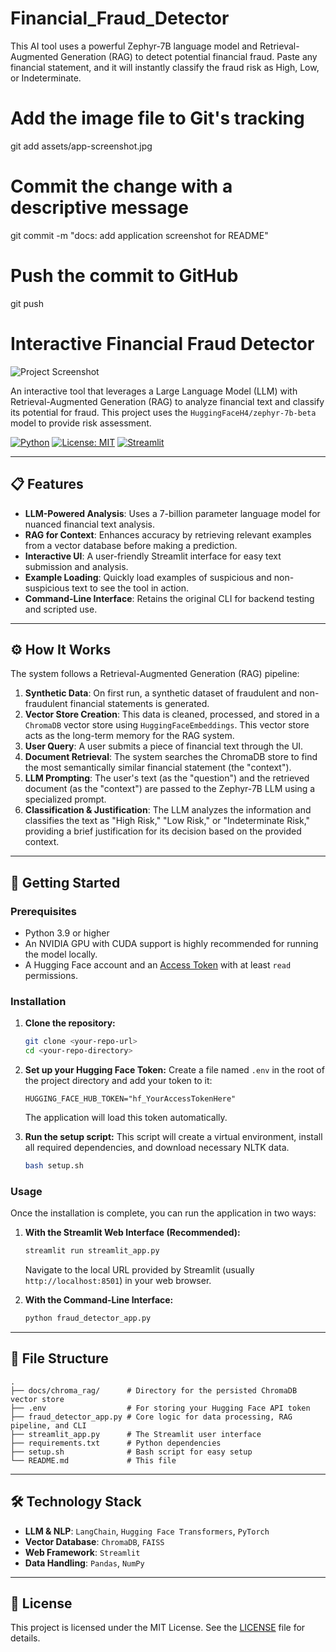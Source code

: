 # Financial_Fraud_Detector
This AI tool uses a powerful Zephyr-7B language model and Retrieval-Augmented Generation (RAG) to detect potential financial fraud. Paste any financial statement, and it will instantly classify the fraud risk as High, Low, or Indeterminate.
# Add the image file to Git's tracking
git add assets/app-screenshot.jpg

# Commit the change with a descriptive message
git commit -m "docs: add application screenshot for README"

# Push the commit to GitHub
git push
# Interactive Financial Fraud Detector
![Project Screenshot](./assets/app-screenshot.jpg)

An interactive tool that leverages a Large Language Model (LLM) with Retrieval-Augmented Generation (RAG) to analyze financial text and classify its potential for fraud. This project uses the `HuggingFaceH4/zephyr-7b-beta` model to provide risk assessment.

[![Python](https://img.shields.io/badge/Python-3.9+-blue.svg)](https://www.python.org/downloads/)
[![License: MIT](https://img.shields.io/badge/License-MIT-yellow.svg)](https://opensource.org/licenses/MIT)
[![Streamlit](https://img.shields.io/badge/Streamlit-1.25+-red.svg)](https://streamlit.io)

---

## 📋 Features

* **LLM-Powered Analysis**: Uses a 7-billion parameter language model for nuanced financial text analysis.
* **RAG for Context**: Enhances accuracy by retrieving relevant examples from a vector database before making a prediction.
* **Interactive UI**: A user-friendly Streamlit interface for easy text submission and analysis.
* **Example Loading**: Quickly load examples of suspicious and non-suspicious text to see the tool in action.
* **Command-Line Interface**: Retains the original CLI for backend testing and scripted use.

---

## ⚙️ How It Works

The system follows a Retrieval-Augmented Generation (RAG) pipeline:

1.  **Synthetic Data**: On first run, a synthetic dataset of fraudulent and non-fraudulent financial statements is generated.
2.  **Vector Store Creation**: This data is cleaned, processed, and stored in a `ChromaDB` vector store using `HuggingFaceEmbeddings`. This vector store acts as the long-term memory for the RAG system.
3.  **User Query**: A user submits a piece of financial text through the UI.
4.  **Document Retrieval**: The system searches the ChromaDB store to find the most semantically similar financial statement (the "context").
5.  **LLM Prompting**: The user's text (as the "question") and the retrieved document (as the "context") are passed to the Zephyr-7B LLM using a specialized prompt.
6.  **Classification & Justification**: The LLM analyzes the information and classifies the text as "High Risk," "Low Risk," or "Indeterminate Risk," providing a brief justification for its decision based on the provided context.

---

## 🚀 Getting Started

### Prerequisites

* Python 3.9 or higher
* An NVIDIA GPU with CUDA support is highly recommended for running the model locally.
* A Hugging Face account and an [Access Token](https://huggingface.co/settings/tokens) with at least `read` permissions.

### Installation

1.  **Clone the repository:**
    ```bash
    git clone <your-repo-url>
    cd <your-repo-directory>
    ```

2.  **Set up your Hugging Face Token:**
    Create a file named `.env` in the root of the project directory and add your token to it:
    ```
    HUGGING_FACE_HUB_TOKEN="hf_YourAccessTokenHere"
    ```
    The application will load this token automatically.

3.  **Run the setup script:**
    This script will create a virtual environment, install all required dependencies, and download necessary NLTK data.
    ```bash
    bash setup.sh
    ```

### Usage

Once the installation is complete, you can run the application in two ways:

1.  **With the Streamlit Web Interface (Recommended):**
    ```bash
    streamlit run streamlit_app.py
    ```
    Navigate to the local URL provided by Streamlit (usually `http://localhost:8501`) in your web browser.

2.  **With the Command-Line Interface:**
    ```bash
    python fraud_detector_app.py
    ```

---

## 📂 File Structure

```
.
├── docs/chroma_rag/      # Directory for the persisted ChromaDB vector store
├── .env                  # For storing your Hugging Face API token
├── fraud_detector_app.py # Core logic for data processing, RAG pipeline, and CLI
├── streamlit_app.py      # The Streamlit user interface
├── requirements.txt      # Python dependencies
├── setup.sh              # Bash script for easy setup
└── README.md             # This file
```

---

## 🛠️ Technology Stack

* **LLM & NLP**: `LangChain`, `Hugging Face Transformers`, `PyTorch`
* **Vector Database**: `ChromaDB`, `FAISS`
* **Web Framework**: `Streamlit`
* **Data Handling**: `Pandas`, `NumPy`

---

## 📄 License

This project is licensed under the MIT License. See the [LICENSE](LICENSE) file for details.
